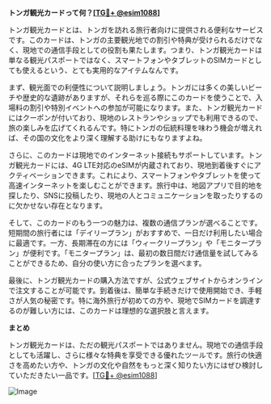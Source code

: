 **トンガ観光カードって何？[[TG💪+ @esim1088](https://t.me/s/esim1088)]**

トンガ観光カードとは、トンガを訪れる旅行者向けに提供される便利なサービスです。このカードは、トンガの主要観光地での割引や特典が受けられるだけでなく、現地での通信手段としての役割も果たします。つまり、トンガ観光カードは単なる観光パスポートではなく、スマートフォンやタブレットのSIMカードとしても使えるという、とても実用的なアイテムなんです。

まず、観光面での利便性について説明しましょう。トンガには多くの美しいビーチや歴史的な遺跡がありますが、それらを巡る際にこのカードを使うことで、入場料の割引や特別イベントへの参加が可能になります。また、トンガ観光カードにはクーポンが付いており、現地のレストランやショップでも利用できるので、旅の楽しみを広げてくれるんです。特にトンガの伝統料理を味わう機会が増えれば、その国の文化をより深く理解する助けにもなりますよね。

さらに、このカードは現地でのインターネット接続もサポートしています。トンガ観光カードには、4G LTE対応のeSIMが内蔵されており、現地到着後すぐにアクティベーションできます。これにより、スマートフォンやタブレットを使って高速インターネットを楽しむことができます。旅行中は、地図アプリで目的地を探したり、SNSに投稿したり、現地の人とコミュニケーションを取ったりするのに欠かせない存在となります。

そして、このカードのもう一つの魅力は、複数の通信プランが選べることです。短期間の旅行者には「デイリープラン」がおすすめで、一日だけ利用したい場合に最適です。一方、長期滞在の方には「ウィークリープラン」や「モニタープラン」が便利です。「モニタープラン」は、最初の数日間だけ通信量を試してみることができるため、自分の使い方に合ったプランを選べます。

最後に、トンガ観光カードの購入方法ですが、公式ウェブサイトからオンラインで注文することが可能です。到着後は、簡単な手続きだけで使用開始でき、手軽さが人気の秘密です。特に海外旅行が初めての方や、現地でSIMカードを調達するのが難しい方には、このカードは理想的な選択肢と言えます。

**まとめ**

トンガ観光カードは、ただの観光パスポートではありません。現地での通信手段としても活躍し、さらに様々な特典を享受できる優れたツールです。旅行の快適さを高めたい方や、トンガの文化や自然をもっと深く知りたい方にはぜひ検討していただきたい一品です。[[TG💪+ @esim1088](https://t.me/s/esim1088)]

![Image](https://i.postimg.cc/Y0z9fWf4/image.png)